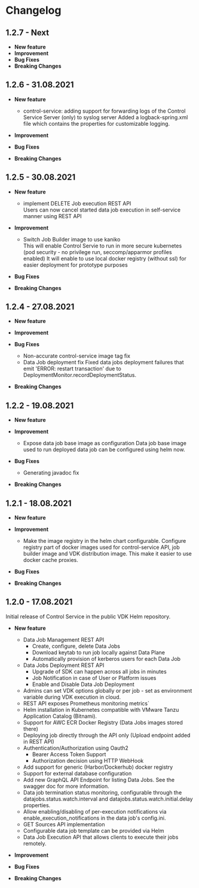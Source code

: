 Changelog
=========

1.2.7 - Next
----
* **New feature**
* **Improvement**
* **Bug Fixes**
* **Breaking Changes**

1.2.6 - 31.08.2021
----

* **New feature**
  * control-service: adding support for forwarding logs of the Control Service Server (only) to syslog server
    Added a logback-spring.xml file which contains the properties for customizable logging.

* **Improvement**
* **Bug Fixes**
* **Breaking Changes**

1.2.5 - 30.08.2021
----

* **New feature**
  * implement DELETE Job execution REST API<br>
    Users can now cancel started data job execution in self-service manner using REST API


* **Improvement**
  * Switch Job Builder image to use kaniko<br>
    This will enable Control Servie to run in more secure kubernetes (pod security - no privilege run, seccomp/apparmor profiles enabled)
    It will enable to use local docker registry (without ssl) for easier deployment for prototype purposes

* **Bug Fixes**

* **Breaking Changes**


1.2.4 - 27.08.2021
---
* **New feature**

* **Improvement**

* **Bug Fixes**
  * Non-accurate control-service image tag fix
  * Data Job deployment fix
    Fixed data jobs deployment failures that emit 'ERROR: restart transaction' due to DeploymentMonitor.recordDeploymentStatus.

* **Breaking Changes**


1.2.2 - 19.08.2021
----

* **New feature**

* **Improvement**
  * Expose data job base image as configuration
    Data job base image used to run deployed data job can be configured using helm now.

* **Bug Fixes**
  * Generating javadoc fix

* **Breaking Changes**


1.2.1 - 18.08.2021
----

* **New feature**

* **Improvement**
  * Make the image registry in the helm chart configurable.
    Configure registry part of docker images used for control-service API, job builder image and VDK distribution image.
    This make it easier to use docker cache proxies.

* **Bug Fixes**

* **Breaking Changes**


1.2.0 - 17.08.2021
----
Initial release of Control Service in the public VDK Helm repository.

* **New feature**
  - Data Job Management REST API
    - Create, configure, delete Data Jobs
    - Download keytab to run job locally against Data Plane
    - Automatically provision of kerberos users for each Data Job
  - Data Jobs Deployment REST API
    - Upgrade of SDK can happen across all jobs in minutes
    - Job Notification in case of User or Platform issues
    - Enable and Disable Data Job Deployment
  - Admins can set VDK options globally or per job - set as environment variable during VDK execution in cloud.
  - REST API exposes Prometheus monitoring metrics`
  - Helm installation in Kubernetes compatible with VMware Tanzu Application Catalog (Bitnami).
  - Support for AWC ECR Docker Registry (Data Jobs images stored there)
  - Deploying job directly through the API only (Upload endpoint added in REST API)
  - Authentication/Authorization using Oauth2
    - Bearer Access Token Support
    - Authorization decision using HTTP WebHook
  - Add support for generic (Harbor/Dockerhub) docker registry
  - Support for external database configuration
  - Add new GraphQL API Endpoint for listing Data Jobs. See the swagger doc for more information.
  - Data job termination status monitoring, configurable through the datajobs.status.watch.interval and datajobs.status.watch.initial.delay properties.
  - Allow enabling/disabling of per-execution notifications via enable_execution_notifications in the data job's config.ini.
  - GET Sources API implementation
  - Configurable data job template can be provided via Helm
  - Data Job Execution API that allows clients to execute their jobs remotely.

* **Improvement**

* **Bug Fixes**

* **Breaking Changes**
